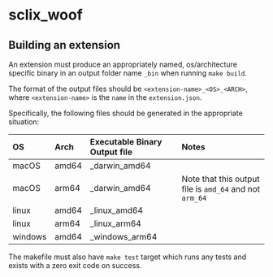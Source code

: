 # sclix_woof

## Building an extension

An extension must produce an appropriately named, os/architecture specific binary in an output folder name `_bin` when running `make build`.

The format of the output files should be `<extension-name>_<OS>_<ARCH>`, where `<extension-name>` is the `name` in the `extension.json`.

Specifically, the following files should be generated in the appropriate situation:

| OS        | Arch     | Executable Binary Output file    | Notes
|:----------|:---------|:---------------------------------|:--------------------------------------------------------|
| macOS     | amd64    | <extension-name>_darwin_amd64    |                                                         |
| macOS     | arm64    | <extension-name>_darwin_amd64    | Note that this output file is `amd_64` and not `arm_64` |
| linux     | amd64    | <extension-name>_linux_amd64     |                                                         |
| linux     | arm64    | <extension-name>_linux_arm64     |                                                         |
| windows   | amd64    | <extension-name>_windows_arm64   |                                                         |

The makefile must also have `make test` target which runs any tests and exists with a zero exit code on success.
